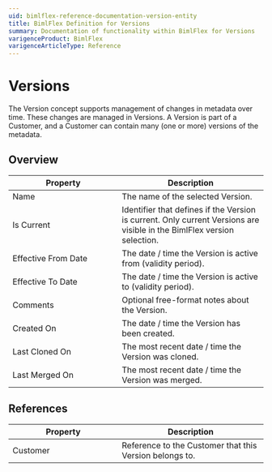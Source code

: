 ```yaml
---
uid: bimlflex-reference-documentation-version-entity
title: BimlFlex Definition for Versions
summary: Documentation of functionality within BimlFlex for Versions
varigenceProduct: BimlFlex
varigenceArticleType: Reference
---
```


# Versions

The Version concept supports management of changes in metadata over time. These changes are managed in Versions.
    A Version is part of a Customer, and a Customer can contain many (one or more) versions of the metadata.

## Overview
  
| <div style="width:200px">Property</div> | Description |
| --------- | ----------- |
|Name | The name of the selected Version.|
|Is Current | Identifier that defines if the Version is current. Only current Versions are visible in the BimlFlex version selection.|
|Effective From Date | The date / time the Version is active from (validity period).|
|Effective To Date | The date / time the Version is active to (validity period).|
|Comments | Optional free-format notes about the Version.|
|Created On | The date / time the Version has been created.|
|Last Cloned On | The most recent date / time the Version was cloned.|
|Last Merged On | The most recent date / time the Version was merged.|

## References
  
| <div style="width:200px">Property</div> | Description |
| --------- | ----------- |
|Customer | Reference to the Customer that this Version belongs to.|

